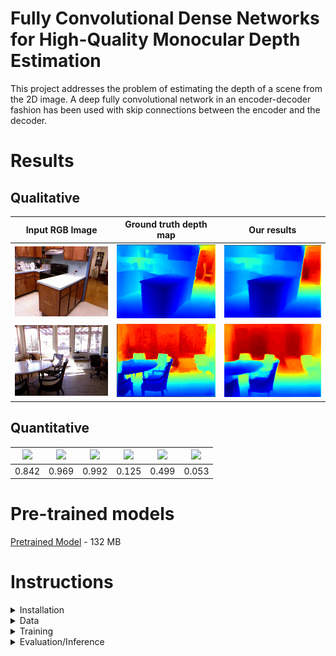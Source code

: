 # Fully Convolutional Dense Networks for High-Quality Monocular Depth Estimation


This project addresses the problem of estimating the depth of a scene from the 2D image. A deep fully convolutional network in an encoder-decoder fashion has been used with skip connections between the encoder and the decoder.


# Results


## Qualitative

| Input RGB Image | Ground truth depth map | Our results|
|:---------------:|:----------------------:|:----------:|
|![](docs/image.png)|![](docs/gt.png)|![](docs/pred.png)|
|![](docs/image2.png)|![](docs/gt2.png)|![](docs/pred2.png)|

## Quantitative

|<img src="https://render.githubusercontent.com/render/math?math=\delta_1 \uparrow"> | <img src="https://render.githubusercontent.com/render/math?math=\delta_2 \uparrow"> |<img src="https://render.githubusercontent.com/render/math?math=\delta_3 \uparrow">|<img src="https://render.githubusercontent.com/render/math?math=rel \downarrow">|<img src="https://render.githubusercontent.com/render/math?math=rms\downarrow">|<img src="https://render.githubusercontent.com/render/math?math=log_{10}\downarrow">
| :--------------------------------------------------------------------------------------------------------------: | :----------------------------------------------------------------------------------------------------------------------------: | :--------------------------------------------------------------------------------------------------------------: | :----------------------------------------------------------------------------------------------------------------------------:| :--------------------------------------------------------------------------------------------------------------: | :----------------------------------------------------------------------------------------------------------------------------: 
|0.842|0.969|0.992|0.125|0.499|0.053


# Pre-trained models

[Pretrained Model](https://1drv.ms/u/s!AlYxAnPCKqHhgxNdQLu_icSxf-rs?e=lF4CMH) - 132 MB

# Instructions
<details>
<summary>
Installation 
</summary>

To install, execute

```
pip install -r requirements.txt
```
  
</details>
<details>
<summary>
Data
</summary>
  
[NYU Depth v2 train](https://tinyurl.com/nyu-data-zip)  - (50K images) (4.1 GB)

**The train zip file contains the ```data``` folder for training, and must be extracted.** 

[NYU Depth v2 test](https://s3-eu-west-1.amazonaws.com/densedepth/nyu_test.zip) - (654 images) (1 GB)
  
**You don't have to extract the test zip file**, as the code loads the entire test zip file into memory.
</details>

<details>
<summary>
Training
</summary>
  
The script ```train.py``` contains the code for training the model. It can be invoked with the following arguments:
  
```
usage: train.py [-h] --data_dir DATA_DIR --batch_size BATCH_SIZE
                --checkpoint_dir CHECKPOINT_DIR --epochs EPOCHS
                [--checkpoint CHECKPOINT] [--lr LR]
                [--log_interval LOG_INTERVAL]

Training of depth estimation model

mandatory arguments:
  --data_dir DATA_DIR   Train directory path - should contain the 'data'
                        folder
  --batch_size BATCH_SIZE
                        Batch size to process the train data
  --checkpoint_dir CHECKPOINT_DIR
                        Directory to save checkpoints in
  --epochs EPOCHS       Number of epochs
  
optional arguments:
  --checkpoint CHECKPOINT
                        Model checkpoint path
  --lr LR               Learning rate
  --log_interval LOG_INTERVAL
                        Interval to print the avg. loss and metrics

```

</details>

<details>
<summary>
Evaluation/Inference
</summary>
  
The script ```evaluate.py``` contains the code for evaluating the model/for predicting the depth given an image. It can be invoked with the following arguments:

```

usage: evaluate.py [-h] --model MODEL [--data DATA] [--img IMG]
                   [--batch_size BATCH_SIZE] [--output_dir OUTPUT_DIR]

Evaluation of depth estimation model on either test data/own images

arguments:
  -h, --help            show this help message and exit
  --model MODEL         Model checkpoint path
  --data DATA           Test data zip path(If evaluation on test data)
  --img IMG             Image path(If evaluation on a single image)
  --batch_size BATCH_SIZE
                        Batch size to process the test data
  --output_dir OUTPUT_DIR
                        Directory to save output depth images

```

</details>
